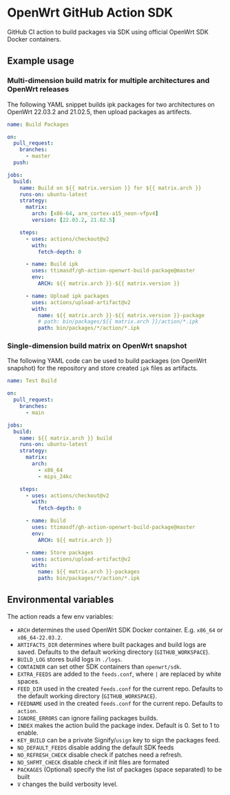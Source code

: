 # OpenWrt GitHub Action SDK

GitHub CI action to build packages via SDK using official OpenWrt SDK Docker
containers.

## Example usage

### Multi-dimension build matrix for multiple architectures and OpenWrt releases

The following YAML snippet builds ipk packages for two architectures
on OpenWrt 22.03.2 and 21.02.5, then upload packages as artifects.

```yaml
name: Build Packages

on:
  pull_request:
    branches:
      - master
  push:

jobs:
  build:
    name: Build on ${{ matrix.version }} for ${{ matrix.arch }}
    runs-on: ubuntu-latest
    strategy:
      matrix:
        arch: [x86-64, arm_cortex-a15_neon-vfpv4]
        version: [22.03.2, 21.02.5]

    steps:
      - uses: actions/checkout@v2
        with:
          fetch-depth: 0

      - name: Build ipk
        uses: ttimasdf/gh-action-openwrt-build-package@master
        env:
          ARCH: ${{ matrix.arch }}-${{ matrix.version }}

      - name: Upload ipk packages
        uses: actions/upload-artifact@v2
        with:
          name: ${{ matrix.arch }}-${{ matrix.version }}-package
          # path: bin/packages/${{ matrix.arch }}/action/*.ipk
          path: bin/packages/*/action/*.ipk
```

### Single-dimension build matrix on OpenWrt snapshot

The following YAML code can be used to build packages (on OpenWrt snapshot)
for the repository and store created `ipk` files as artifacts.

```yaml
name: Test Build

on:
  pull_request:
    branches:
      - main

jobs:
  build:
    name: ${{ matrix.arch }} build
    runs-on: ubuntu-latest
    strategy:
      matrix:
        arch:
          - x86_64
          - mips_24kc

    steps:
      - uses: actions/checkout@v2
        with:
          fetch-depth: 0

      - name: Build
        uses: ttimasdf/gh-action-openwrt-build-package@master
        env:
          ARCH: ${{ matrix.arch }}

      - name: Store packages
        uses: actions/upload-artifact@v2
        with:
          name: ${{ matrix.arch }}-packages
          path: bin/packages/*/action/*.ipk
```

## Environmental variables

The action reads a few env variables:

* `ARCH` determines the used OpenWrt SDK Docker container.
  E.g. `x86_64` or `x86_64-22.03.2`.
* `ARTIFACTS_DIR` determines where built packages and build logs are saved.
  Defaults to the default working directory (`GITHUB_WORKSPACE`).
* `BUILD_LOG` stores build logs in `./logs`.
* `CONTAINER` can set other SDK containers than `openwrt/sdk`.
* `EXTRA_FEEDS` are added to the `feeds.conf`, where `|` are replaced by white
  spaces.
* `FEED_DIR` used in the created `feeds.conf` for the current repo. Defaults to
  the default working directory (`GITHUB_WORKSPACE`).
* `FEEDNAME` used in the created `feeds.conf` for the current repo. Defaults to
  `action`.
* `IGNORE_ERRORS` can ignore failing packages builds.
* `INDEX` makes the action build the package index. Default is 0. Set to 1 to enable.
* `KEY_BUILD` can be a private Signify/`usign` key to sign the packages feed.
* `NO_DEFAULT_FEEDS` disable adding the default SDK feeds
* `NO_REFRESH_CHECK` disable check if patches need a refresh.
* `NO_SHFMT_CHECK` disable check if init files are formated
* `PACKAGES` (Optional) specify the list of packages (space separated) to be built
* `V` changes the build verbosity level.
